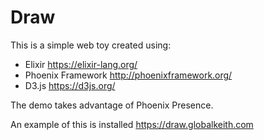 # Draw

This is a simple web toy created using:

- Elixir https://elixir-lang.org/
- Phoenix Framework http://phoenixframework.org/
- D3.js https://d3js.org/

The demo takes advantage of Phoenix Presence.

An example of this is installed https://draw.globalkeith.com
